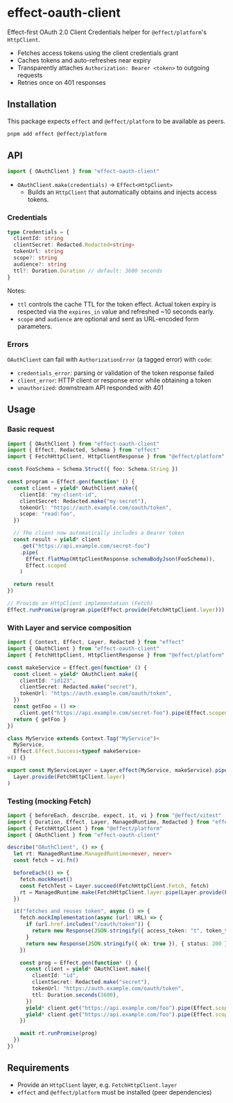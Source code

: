 # effect-oauth-client

Effect-first OAuth 2.0 Client Credentials helper for `@effect/platform`'s `HttpClient`.

- Fetches access tokens using the client credentials grant
- Caches tokens and auto-refreshes near expiry
- Transparently attaches `Authorization: Bearer <token>` to outgoing requests
- Retries once on 401 responses

## Installation

This package expects `effect` and `@effect/platform` to be available as peers.

```bash
pnpm add effect @effect/platform
```

## API

```ts
import { OAuthClient } from "effect-oauth-client"
```

- `OAuthClient.make(credentials)` → `Effect<HttpClient>`
  - Builds an `HttpClient` that automatically obtains and injects access tokens.

### Credentials

```ts
type Credentials = {
  clientId: string
  clientSecret: Redacted.Redacted<string>
  tokenUrl: string
  scope?: string
  audience?: string
  ttl?: Duration.Duration // default: 3600 seconds
}
```

Notes:

- `ttl` controls the cache TTL for the token effect. Actual token expiry is respected via the `expires_in` value and refreshed ~10 seconds early.
- `scope` and `audience` are optional and sent as URL-encoded form parameters.

### Errors

`OAuthClient` can fail with `AuthorizationError` (a tagged error) with `code`:

- `credentials_error`: parsing or validation of the token response failed
- `client_error`: HTTP client or response error while obtaining a token
- `unauthorized`: downstream API responded with 401

## Usage

### Basic request

```ts
import { OAuthClient } from "effect-oauth-client"
import { Effect, Redacted, Schema } from "effect"
import { FetchHttpClient, HttpClientResponse } from "@effect/platform"

const FooSchema = Schema.Struct({ foo: Schema.String })

const program = Effect.gen(function* () {
  const client = yield* OAuthClient.make({
    clientId: "my-client-id",
    clientSecret: Redacted.make("my-secret"),
    tokenUrl: "https://auth.example.com/oauth/token",
    scope: "read:foo",
  })

  // The client now automatically includes a Bearer token
  const result = yield* client
    .get("https://api.example.com/secret-foo")
    .pipe(
      Effect.flatMap(HttpClientResponse.schemaBodyJson(FooSchema)),
      Effect.scoped
    )

  return result
})

// Provide an HttpClient implementation (Fetch)
Effect.runPromise(program.pipe(Effect.provide(FetchHttpClient.layer)))
```

### With Layer and service composition

```ts
import { Context, Effect, Layer, Redacted } from "effect"
import { OAuthClient } from "effect-oauth-client"
import { FetchHttpClient, HttpClientResponse } from "@effect/platform"

const makeService = Effect.gen(function* () {
  const client = yield* OAuthClient.make({
    clientId: "id123",
    clientSecret: Redacted.make("secret"),
    tokenUrl: "https://auth.example.com/oauth/token",
  })
  const getFoo = () =>
    client.get("https://api.example.com/secret-foo").pipe(Effect.scoped)
  return { getFoo }
})

class MyService extends Context.Tag("MyService")<
  MyService,
  Effect.Effect.Success<typeof makeService>
>() {}

export const MyServiceLayer = Layer.effect(MyService, makeService).pipe(
  Layer.provide(FetchHttpClient.layer)
)
```

### Testing (mocking Fetch)

```ts
import { beforeEach, describe, expect, it, vi } from "@effect/vitest"
import { Duration, Effect, Layer, ManagedRuntime, Redacted } from "effect"
import { FetchHttpClient } from "@effect/platform"
import { OAuthClient } from "effect-oauth-client"

describe("OAuthClient", () => {
  let rt: ManagedRuntime.ManagedRuntime<never, never>
  const fetch = vi.fn()

  beforeEach(() => {
    fetch.mockReset()
    const FetchTest = Layer.succeed(FetchHttpClient.Fetch, fetch)
    rt = ManagedRuntime.make(FetchHttpClient.layer.pipe(Layer.provide(FetchTest)))
  })

  it("fetches and reuses token", async () => {
    fetch.mockImplementation(async (url: URL) => {
      if (url.href.includes("/oauth/token")) {
        return new Response(JSON.stringify({ access_token: "t", token_type: "Bearer", expires_in: 3600 }), { status: 200 })
      }
      return new Response(JSON.stringify({ ok: true }), { status: 200 })
    })

    const prog = Effect.gen(function* () {
      const client = yield* OAuthClient.make({
        clientId: "id",
        clientSecret: Redacted.make("secret"),
        tokenUrl: "https://auth.example.com/oauth/token",
        ttl: Duration.seconds(3600),
      })
      yield* client.get("https://api.example.com/foo").pipe(Effect.scoped)
      yield* client.get("https://api.example.com/foo").pipe(Effect.scoped)
    })

    await rt.runPromise(prog)
  })
})
```

## Requirements

- Provide an `HttpClient` layer, e.g. `FetchHttpClient.layer`
- `effect` and `@effect/platform` must be installed (peer dependencies)
